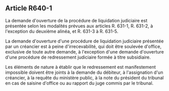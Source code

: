 Article R640-1
----
La demande d'ouverture de la procédure de liquidation judiciaire est présentée
selon les modalités prévues aux articles R. 631-1, R. 631-2, à l'exception du
deuxième alinéa, et R. 631-3 à R. 631-5.

La demande d'ouverture d'une procédure de liquidation judiciaire présentée par
un créancier est à peine d'irrecevabilité, qui doit être soulevée d'office,
exclusive de toute autre demande, à l'exception d'une demande d'ouverture d'une
procédure de redressement judiciaire formée à titre subsidiaire.

Les éléments de nature à établir que le redressement est manifestement
impossible doivent être joints à la demande du débiteur, à l'assignation d'un
créancier, à la requête du ministère public, à la note du président du tribunal
en cas de saisine d'office ou au rapport du juge commis par le tribunal.

